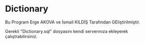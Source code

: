 # Dictionary

Bu Program Erge AKOVA ve İsmail KILDİŞ Tarafından GEliştirilmiştir.

Gerekli "Dictionary.sql" dosyasını kendi serverınıza ekleyerek çalıştrabilirsiniz.
